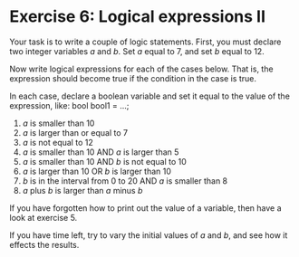 ﻿# Exercise 6: Logical expressions II

Your task is to write a couple of logic statements. First, you must 
declare two integer variables *a* and *b*. Set *a* equal to 7, and set *b* 
equal to 12. 

Now write logical expressions for each of the cases below. That is, 
the expression should become true if the condition in the case is 
true. 

In each case, declare a boolean variable and set it equal to 
the value of the expression, like: bool bool1 = ...; 

1. *a* is smaller than 10 
2. *a* is larger than or equal to 7 
3. *a* is not equal to 12 
4. *a* is smaller than 10 AND *a* is larger than 5 
5. *a* is smaller than 10 AND *b* is not equal to 10 
6. *a* is larger than 10 OR *b* is larger than 10 
7. *b* is in the interval from 0 to 20 AND *a* is smaller than 8 
8. *a* plus *b* is larger than *a* minus *b* 
 
If you have forgotten how to print out the value of a variable, then 
have a look at exercise 5. 
 
If you have time left, try to vary the initial values of *a* and *b*, and 
see how it effects the results.